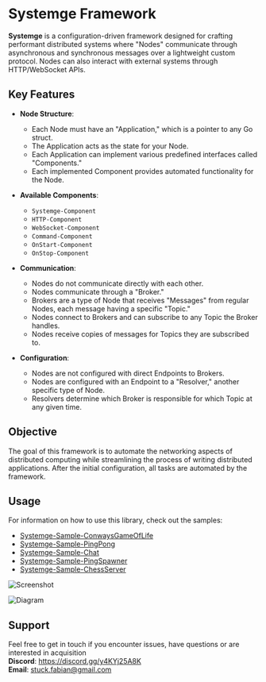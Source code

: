 # Systemge Framework

**Systemge** is a configuration-driven framework designed for crafting performant distributed systems where "Nodes" communicate through asynchronous and synchronous messages over a lightweight custom protocol. Nodes can also interact with external systems through HTTP/WebSocket APIs.

## Key Features

- **Node Structure**:
  - Each Node must have an "Application," which is a pointer to any Go struct.
  - The Application acts as the state for your Node.
  - Each Application can implement various predefined interfaces called "Components."
  - Each implemented Component provides automated functionality for the Node.

- **Available Components**:
  - `Systemge-Component`
  - `HTTP-Component`
  - `WebSocket-Component`
  - `Command-Component`
  - `OnStart-Component`
  - `OnStop-Component`

- **Communication**:
  - Nodes do not communicate directly with each other.
  - Nodes communicate through a "Broker."
  - Brokers are a type of Node that receives "Messages" from regular Nodes, each message having a specific "Topic."
  - Nodes connect to Brokers and can subscribe to any Topic the Broker handles.
  - Nodes receive copies of messages for Topics they are subscribed to.

- **Configuration**:
  - Nodes are not configured with direct Endpoints to Brokers.
  - Nodes are configured with an Endpoint to a "Resolver," another specific type of Node.
  - Resolvers determine which Broker is responsible for which Topic at any given time.

## Objective

The goal of this framework is to automate the networking aspects of distributed computing while streamlining the process of writing distributed applications. After the initial configuration, all tasks are automated by the framework.

## Usage

For information on how to use this library, check out the samples:
- [Systemge-Sample-ConwaysGameOfLife](https://github.com/neutralusername/Systemge-Sample-ConwaysGameOfLife)
- [Systemge-Sample-PingPong](https://github.com/neutralusername/Systemge-Sample-PingPong)
- [Systemge-Sample-Chat](https://github.com/neutralusername/Systemge-Sample-Chat)
- [Systemge-Sample-PingSpawner](https://github.com/neutralusername/Systemge-Sample-PingSpawner)
- [Systemge-Sample-ChessServer](https://github.com/neutralusername/Systemge-Sample-ChessServer)

![Screenshot](https://github.com/user-attachments/assets/2db43478-bdfe-4632-88e2-49462a3ae677)

![Diagram](https://github.com/neutralusername/Systemge/assets/39095721/0a0d9b5e-d0b0-435f-a7f4-9a01bca3ba46)

## Support

Feel free to get in touch if you encounter issues, have questions or are interested in acquisition  
**Discord**: https://discord.gg/y4KYj25A8K  
**Email**: stuck.fabian@gmail.com  
